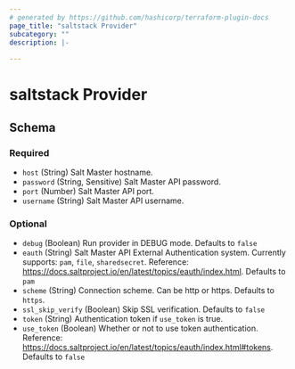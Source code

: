 ```yaml
---
# generated by https://github.com/hashicorp/terraform-plugin-docs
page_title: "saltstack Provider"
subcategory: ""
description: |-
  
---
```


# saltstack Provider





<!-- schema generated by tfplugindocs -->
## Schema

### Required

- `host` (String) Salt Master hostname.
- `password` (String, Sensitive) Salt Master API password.
- `port` (Number) Salt Master API port.
- `username` (String) Salt Master API username.

### Optional

- `debug` (Boolean) Run provider in DEBUG mode. Defaults to `false`
- `eauth` (String) Salt Master API External Authentication system. Currently supports: `pam`, `file`, `sharedsecret`. Reference: https://docs.saltproject.io/en/latest/topics/eauth/index.html. Defaults to `pam`
- `scheme` (String) Connection scheme. Can be http or https. Defaults to `https`.
- `ssl_skip_verify` (Boolean) Skip SSL verification. Defaults to `false`
- `token` (String) Authentication token if `use_token` is true.
- `use_token` (Boolean) Whether or not to use token authentication. Reference: https://docs.saltproject.io/en/latest/topics/eauth/index.html#tokens. Defaults to `false`
